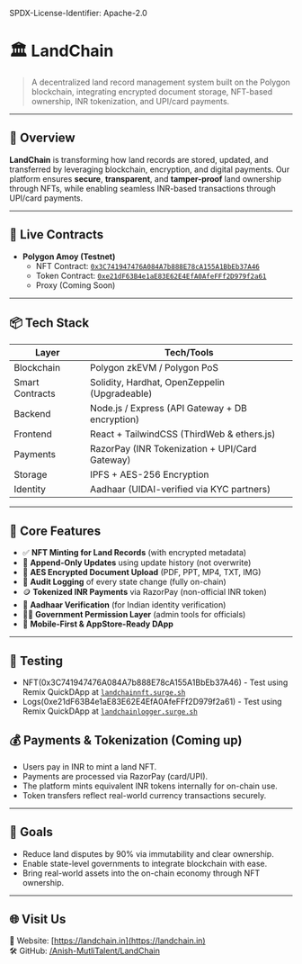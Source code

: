 SPDX-License-Identifier: Apache-2.0
# 🏛️ LandChain

> A decentralized land record management system built on the Polygon blockchain, integrating encrypted document storage, NFT-based ownership, INR tokenization, and UPI/card payments.

---

## 🚀 Overview

**LandChain** is transforming how land records are stored, updated, and transferred by leveraging blockchain, encryption, and digital payments. Our platform ensures **secure**, **transparent**, and **tamper-proof** land ownership through NFTs, while enabling seamless INR-based transactions through UPI/card payments.

---

## 🔗 Live Contracts

- **Polygon Amoy (Testnet)**  
  - NFT Contract: [`0x3C741947476A084A7b888E78cA155A1BbEb37A46`](https://amoy.polygonscan.com/address/0x3C741947476A084A7b888E78cA155A1BbEb37A46)
  - Token Contract: [`0xe21dF63B4e1aE83E62E4EfA0AfeFFf2D979f2a61`](https://amoy.polygonscan.com/address/0x3C741947476A084A7b888E78cA155A1BbEb37A46)
  - Proxy (Coming Soon)

---

## 📦 Tech Stack

| Layer        | Tech/Tools                                         |
|--------------|----------------------------------------------------|
| Blockchain   | Polygon zkEVM / Polygon PoS                        |
| Smart Contracts | Solidity, Hardhat, OpenZeppelin (Upgradeable)     |
| Backend      | Node.js / Express (API Gateway + DB encryption)    |
| Frontend     | React + TailwindCSS (ThirdWeb & ethers.js)         |
| Payments     | RazorPay (INR Tokenization + UPI/Card Gateway)     |
| Storage      | IPFS + AES-256 Encryption                          |
| Identity     | Aadhaar (UIDAI-verified via KYC partners)          |

---

## 🧩 Core Features

- ✅ **NFT Minting for Land Records** (with encrypted metadata)
- 🔄 **Append-Only Updates** using update history (not overwrite)
- 🔐 **AES Encrypted Document Upload** (PDF, PPT, MP4, TXT, IMG)
- 🧾 **Audit Logging** of every state change (fully on-chain)
- 🪙 **Tokenized INR Payments** via RazorPay (non-official INR token)
- 👤 **Aadhaar Verification** (for Indian identity verification)
- 🧑‍⚖️ **Government Permission Layer** (admin tools for officials)
- 📱 **Mobile-First & AppStore-Ready DApp**

---

## 🧪 Testing

- NFT(0x3C741947476A084A7b888E78cA155A1BbEb37A46) - Test using Remix QuickDApp at [`landchainnft.surge.sh`](https://landchainnft.surge.sh)
- Logs(0xe21dF63B4e1aE83E62E4EfA0AfeFFf2D979f2a61) - Test using Remix QuickDApp at [`landchainlogger.surge.sh`](https://landchainlogger.surge.sh)

## 💰 Payments & Tokenization (Coming up)

- Users pay in INR to mint a land NFT.
- Payments are processed via RazorPay (card/UPI).
- The platform mints equivalent INR tokens internally for on-chain use.
- Token transfers reflect real-world currency transactions securely.

---

## 🎯 Goals

- Reduce land disputes by 90% via immutability and clear ownership.
- Enable state-level governments to integrate blockchain with ease.
- Bring real-world assets into the on-chain economy through NFT ownership.

---

## 🌐 Visit Us

📎 Website: [https://landchain.in](https://landchain.in)  
🛠️ GitHub: [/Anish-MutliTalent/LandChain](https://github.com/Anish-MutliTalent/LandChain)

